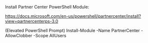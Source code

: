 Install Partner Center PowerShell Module:

https://docs.microsoft.com/en-us/powershell/partnercenter/install?view=partnercenterps-3.0

(Elevated PowerShell Prompt)
Install-Module -Name PartnerCenter -AllowClobber -Scope AllUsers
